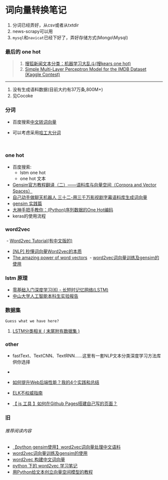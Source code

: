 # 词向量转换笔记

1. 分词已经弄好，从csv或者从txtdir
1. news-scrapy可以用
1. `mysql`和`navicat`已经下好了，弄好存储方式(Mongo\Mysql)

### 最后的 one hot
> 1. [搜狐新闻文本分类：机器学习大乱斗(搜kears one hot)](http://www.jianshu.com/p/e21b570a6b8a)
> 2. [Simple Multi-Layer Perceptron Model for the IMDB Dataset (Kaggle Contest)](http://machinelearningmastery.com/predict-sentiment-movie-reviews-using-deep-learning/)

---

1. 没有生成语料数据(目前大约有37万条,800M+) 
3. 见Cocoke

### 分词 
* 百度搜索[中文转词向量](https://www.baidu.com/s?ie=utf-8&f=8&rsv_bp=1&tn=baidu&wd=%E4%B8%AD%E6%96%87%E8%BD%AC%E8%AF%8D%E5%90%91%E9%87%8F&oq=one%2520hot&rsv_pq=9cebe5940000a5ec&rsv_t=3450Oh1UM%2B%2BJVDFVRzXtYnoWYFJht0dIQki3NiRNmOSQIihQ09sZLecwhmc&rqlang=cn&rsv_enter=1&inputT=59848&rsv_sug3=29&rsv_sug1=18&rsv_sug7=100&rsv_sug2=0&rsv_sug4=59849)

* 可以考虑采用[哈工大分词](http://www.ltp-cloud.com/)

  
### one hot

  - 百度搜索:
    - lstm one hot
    - one hot 文本
  - [Gensim官方教程翻译（二）——语料库与向量空间（Corpora and Vector Spaces）](http://blog.csdn.net/questionfish/article/details/46739207)
  - [自己动手做聊天机器人 三十二-用三千万影视剧字幕语料库生成词向量](http://www.shareditor.com/blogshow/?blogId=115)
  - [gensim 实践篇](http://blog.csdn.net/zhangxb35/article/details/73333633)
  - [大神手把手教你：(Python)序列数据的One Hot编码](https://yq.aliyun.com/articles/126741)
  -  keras的使用流程

### word2vec
  - [Word2vec Tutorial(有中文版的)](https://rare-technologies.com/word2vec-tutorial/)
  - [[NLP] 秒懂词向量Word2vec的本质](https://zhuanlan.zhihu.com/p/26306795)
  - [The amazing power of word vectors](https://blog.acolyer.org/2016/04/21/the-amazing-power-of-word-vectors/)
  - [word2vec词向量训练及gensim的使用](http://blog.csdn.net/zl_best/article/details/53433072)

### lstm 原理

  * [零基础入门深度学习(6) - 长短时记忆网络(LSTM)](https://www.zybuluo.com/hanbingtao/note/581764)
  * [中山大学人工智能本科生实验报告](http://note.youdao.com/share/?id=ff6c30ad25d01bf2a59d02b52ece7133&type=note#/)
  
### 数据集

    Guess what we have here?
    
  1. [LSTM分类相关 ( 末尾附有数据集 )](https://segmentfault.com/a/1190000008617990)


### other
  * fastText、TextCNN、TextRNN……这里有一套NLP文本分类深度学习方法库供你选择
  * 
  * [如何提升Web后端性能？我的4个实践和总结](https://mp.weixin.qq.com/s?__biz=MzIwMzg1ODcwMw==&mid=2247486314&amp;idx=1&amp;sn=5d101f09e7a2c0dec3f7ea787d5620dd&source=41#wechat_redirect)
 
  * [ELK不权威指南](https://zhuanlan.zhihu.com/p/22400290)
  * [【 js 工具 】如何在Github Pages搭建自己写的页面？](http://www.cnblogs.com/lijiayi/p/githubpages.html)
  
  
  
### 旧


###### 推荐阅读内容



- [【python gensim使用】word2vec词向量处理中文语料](http://blog.csdn.net/churximi/article/details/51472300)
- [word2vec词向量训练及gensim的使用](http://blog.csdn.net/zl_best/article/details/53433072)
- [word2vec 构建中文词向量](http://www.cnblogs.com/Newsteinwell/p/6034747.html)
- [python 下的 word2vec 学习笔记](http://blog.csdn.net/jerr__y/article/details/52967351)
- [用Python给文本创立向量空间模型的教程](http://www.jb51.net/article/64695.htm)
 
 
